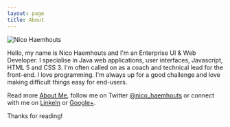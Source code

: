 ```yaml
---
layout: page
title: About
---
```


<section itemscope="" itemtype="http://schema.org/Person">
<link itemprop="url" href="{{ site.baseurl }}">
<img itemprop="image" src="{{ site.baseurl }}public/images/NicoHaemhouts.jpg" class="avatar" title="Nico Haemhouts" alt="Nico Haemhouts"/>
<p>Hello, my name is <span itemprop="name">Nico Haemhouts</span> and I'm an
<span itemprop="jobTitle">Enterprise UI & Web Developer</span>. I specialise in Java web applications, user interfaces, Javascript,
HTML 5 and CSS 3. I'm often called on as a coach and technical lead for the front-end. I love programming.
I'm always up for a good challenge and love making difficult things easy for end-users.</p>


<p>Read more <a href="http://about.me/nicohaemhouts" itemprop="sameAs">About Me</a>, follow me on
Twitter <a href="https://twitter.com/nico_haemhouts" itemprop="sameAs">@nico_haemhouts</a> or
connect with me on <a href="https://www.linkedin.com/in/nicohaemhouts" itemprop="sameAs">LinkeIn</a> or
<a href="https://plus.google.com/+NicoHaemhouts01010" itemprop="sameAs">Google+</a>.</p>

<p>Thanks for reading!</p>
</section>
